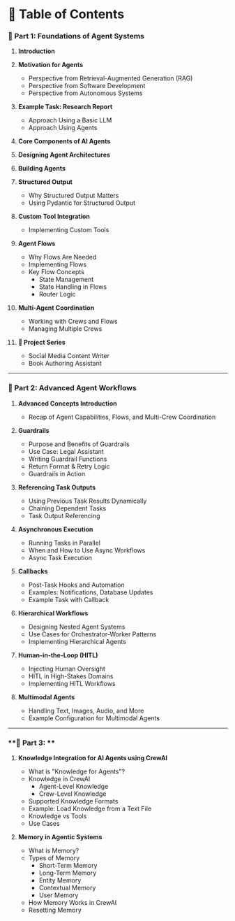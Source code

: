 
# 📘 Table of Contents


### **🧩 Part 1: Foundations of Agent Systems**

1. **Introduction**

2. **Motivation for Agents**
   * Perspective from Retrieval-Augmented Generation (RAG)
   * Perspective from Software Development
   * Perspective from Autonomous Systems

3. **Example Task: Research Report**
   * Approach Using a Basic LLM
   * Approach Using Agents

4. **Core Components of AI Agents**

5. **Designing Agent Architectures**

6.  **Building Agents**

7. **Structured Output**

   * Why Structured Output Matters
   * Using Pydantic for Structured Output

8. **Custom Tool Integration**
   * Implementing Custom Tools

9. **Agent Flows**

   * Why Flows Are Needed
   * Implementing Flows
   * Key Flow Concepts
     * State Management
     * State Handling in Flows
     * Router Logic

10. **Multi-Agent Coordination**
    * Working with Crews and Flows
    * Managing Multiple Crews

11. **🚀 Project Series**
    * Social Media Content Writer
    * Book Authoring Assistant

---

### **🚀 Part 2: Advanced Agent Workflows**

1. **Advanced Concepts Introduction**
   * Recap of Agent Capabilities, Flows, and Multi-Crew Coordination

2. **Guardrails**
   * Purpose and Benefits of Guardrails
   * Use Case: Legal Assistant
   * Writing Guardrail Functions
   * Return Format & Retry Logic
   * Guardrails in Action

3. **Referencing Task Outputs**
   * Using Previous Task Results Dynamically
   * Chaining Dependent Tasks
   * Task Output Referencing

4. **Asynchronous Execution**
   * Running Tasks in Parallel
   * When and How to Use Async Workflows
   * Async Task Execution

5. **Callbacks**
   * Post-Task Hooks and Automation
   * Examples: Notifications, Database Updates
   * Example Task with Callback

6. **Hierarchical Workflows**
   * Designing Nested Agent Systems
   * Use Cases for Orchestrator-Worker Patterns
   * Implementing Hierarchical Agents

7. **Human-in-the-Loop (HITL)**

   * Injecting Human Oversight
   * HITL in High-Stakes Domains
   * Implementing HITL Workflows

8. **Multimodal Agents**

   * Handling Text, Images, Audio, and More
   * Example Configuration for Multimodal Agents

--- 

### **🧩 Part 3: **

1. **Knowledge Integration for AI Agents using CrewAI**
   * What is "Knowledge for Agents"?
   * Knowledge in CrewAI
     * Agent-Level Knowledge
     * Crew-Level Knowledge
   * Supported Knowledge Formats
   * Example: Load Knowledge from a Text File
   * Knowledge vs Tools
   * Use Cases

2. **Memory in Agentic Systems**
   * What is Memory?
   * Types of Memory
     * Short-Term Memory
     * Long-Term Memory
     * Entity Memory
     * Contextual Memory
     * User Memory
   * How Memory Works in CrewAI
   * Resetting Memory

